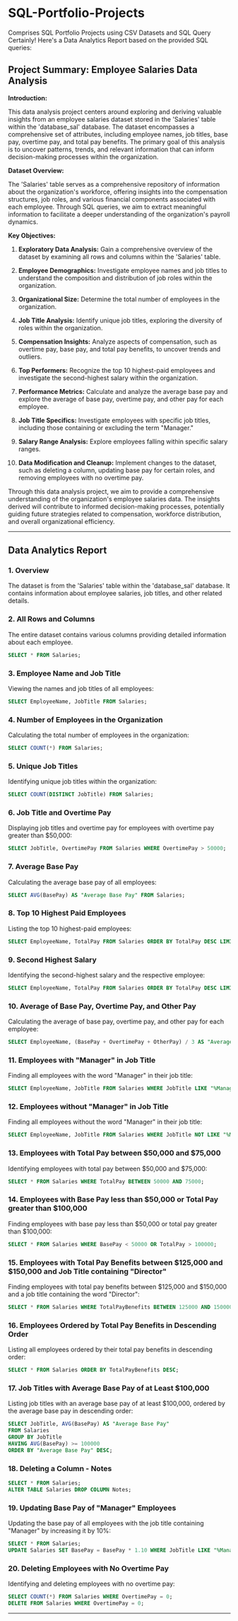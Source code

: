 # SQL-Portfolio-Projects
Comprises SQL Portfolio Projects using CSV Datasets and SQL Query
Certainly! Here's a Data Analytics Report based on the provided SQL queries:


## Project Summary: Employee Salaries Data Analysis

**Introduction:**

This data analysis project centers around exploring and deriving valuable insights from an employee salaries dataset stored in the 'Salaries' table within the 'database_sal' database. The dataset encompasses a comprehensive set of attributes, including employee names, job titles, base pay, overtime pay, and total pay benefits. The primary goal of this analysis is to uncover patterns, trends, and relevant information that can inform decision-making processes within the organization.

**Dataset Overview:**

The 'Salaries' table serves as a comprehensive repository of information about the organization's workforce, offering insights into the compensation structures, job roles, and various financial components associated with each employee. Through SQL queries, we aim to extract meaningful information to facilitate a deeper understanding of the organization's payroll dynamics.

**Key Objectives:**

1. **Exploratory Data Analysis:** Gain a comprehensive overview of the dataset by examining all rows and columns within the 'Salaries' table.

2. **Employee Demographics:** Investigate employee names and job titles to understand the composition and distribution of job roles within the organization.

3. **Organizational Size:** Determine the total number of employees in the organization.

4. **Job Title Analysis:** Identify unique job titles, exploring the diversity of roles within the organization.

5. **Compensation Insights:** Analyze aspects of compensation, such as overtime pay, base pay, and total pay benefits, to uncover trends and outliers.

6. **Top Performers:** Recognize the top 10 highest-paid employees and investigate the second-highest salary within the organization.

7. **Performance Metrics:** Calculate and analyze the average base pay and explore the average of base pay, overtime pay, and other pay for each employee.

8. **Job Title Specifics:** Investigate employees with specific job titles, including those containing or excluding the term "Manager."

9. **Salary Range Analysis:** Explore employees falling within specific salary ranges.

10. **Data Modification and Cleanup:** Implement changes to the dataset, such as deleting a column, updating base pay for certain roles, and removing employees with no overtime pay.

Through this data analysis project, we aim to provide a comprehensive understanding of the organization's employee salaries data. The insights derived will contribute to informed decision-making processes, potentially guiding future strategies related to compensation, workforce distribution, and overall organizational efficiency.

---

## Data Analytics Report

### 1. Overview

The dataset is from the 'Salaries' table within the 'database_sal' database. It contains information about employee salaries, job titles, and other related details.

### 2. All Rows and Columns

The entire dataset contains various columns providing detailed information about each employee.

```sql
SELECT * FROM Salaries;
```

### 3. Employee Name and Job Title

Viewing the names and job titles of all employees:

```sql
SELECT EmployeeName, JobTitle FROM Salaries;
```

### 4. Number of Employees in the Organization

Calculating the total number of employees in the organization:

```sql
SELECT COUNT(*) FROM Salaries;
```

### 5. Unique Job Titles

Identifying unique job titles within the organization:

```sql
SELECT COUNT(DISTINCT JobTitle) FROM Salaries;
```

### 6. Job Title and Overtime Pay

Displaying job titles and overtime pay for employees with overtime pay greater than $50,000:

```sql
SELECT JobTitle, OvertimePay FROM Salaries WHERE OvertimePay > 50000;
```

### 7. Average Base Pay

Calculating the average base pay of all employees:

```sql
SELECT AVG(BasePay) AS "Average Base Pay" FROM Salaries;
```

### 8. Top 10 Highest Paid Employees

Listing the top 10 highest-paid employees:

```sql
SELECT EmployeeName, TotalPay FROM Salaries ORDER BY TotalPay DESC LIMIT 10;
```

### 9. Second Highest Salary

Identifying the second-highest salary and the respective employee:

```sql
SELECT EmployeeName, TotalPay FROM Salaries ORDER BY TotalPay DESC LIMIT 1 OFFSET 1;
```

### 10. Average of Base Pay, Overtime Pay, and Other Pay

Calculating the average of base pay, overtime pay, and other pay for each employee:

```sql
SELECT EmployeeName, (BasePay + OvertimePay + OtherPay) / 3 AS "Average of BP-OverP-OP" FROM Salaries;
```

### 11. Employees with "Manager" in Job Title

Finding all employees with the word "Manager" in their job title:

```sql
SELECT EmployeeName, JobTitle FROM Salaries WHERE JobTitle LIKE "%Manager%";
```

### 12. Employees without "Manager" in Job Title

Finding all employees without the word "Manager" in their job title:

```sql
SELECT EmployeeName, JobTitle FROM Salaries WHERE JobTitle NOT LIKE "%Manager%";
```

### 13. Employees with Total Pay between $50,000 and $75,000

Identifying employees with total pay between $50,000 and $75,000:

```sql
SELECT * FROM Salaries WHERE TotalPay BETWEEN 50000 AND 75000;
```

### 14. Employees with Base Pay less than $50,000 or Total Pay greater than $100,000

Finding employees with base pay less than $50,000 or total pay greater than $100,000:

```sql
SELECT * FROM Salaries WHERE BasePay < 50000 OR TotalPay > 100000;
```

### 15. Employees with Total Pay Benefits between $125,000 and $150,000 and Job Title containing "Director"

Finding employees with total pay benefits between $125,000 and $150,000 and a job title containing the word "Director":

```sql
SELECT * FROM Salaries WHERE TotalPayBenefits BETWEEN 125000 AND 150000 AND JobTitle LIKE "%Director%";
```

### 16. Employees Ordered by Total Pay Benefits in Descending Order

Listing all employees ordered by their total pay benefits in descending order:

```sql
SELECT * FROM Salaries ORDER BY TotalPayBenefits DESC;
```

### 17. Job Titles with Average Base Pay of at Least $100,000

Listing job titles with an average base pay of at least $100,000, ordered by the average base pay in descending order:

```sql
SELECT JobTitle, AVG(BasePay) AS "Average Base Pay"
FROM Salaries
GROUP BY JobTitle
HAVING AVG(BasePay) >= 100000
ORDER BY "Average Base Pay" DESC;
```

### 18. Deleting a Column - Notes

```sql
SELECT * FROM Salaries;
ALTER TABLE Salaries DROP COLUMN Notes;
```

### 19. Updating Base Pay of "Manager" Employees

Updating the base pay of all employees with the job title containing "Manager" by increasing it by 10%:

```sql
SELECT * FROM Salaries;
UPDATE Salaries SET BasePay = BasePay * 1.10 WHERE JobTitle LIKE "%Manager%";
```

### 20. Deleting Employees with No Overtime Pay

Identifying and deleting employees with no overtime pay:

```sql
SELECT COUNT(*) FROM Salaries WHERE OvertimePay = 0;
DELETE FROM Salaries WHERE OvertimePay = 0;
```

---


